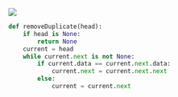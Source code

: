 ![](https://backend.seek.onlinedegree.iitm.ac.in/23t2_cs2002/assets/img/W3LC1NN.png)
```python
def removeDuplicate(head):
    if head is None:
        return None
    current = head
    while current.next is not None:
        if current.data == current.next.data:
            current.next = current.next.next
        else:
            current = current.next
```
